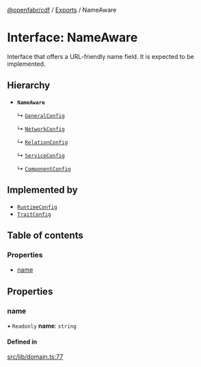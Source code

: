 [@openfabr/cdf](../README.md) / [Exports](../modules.md) / NameAware

# Interface: NameAware

Interface that offers a URL-friendly name field.
It is expected to be implemented.

## Hierarchy

- **`NameAware`**

  ↳ [`GeneralConfig`](GeneralConfig.md)

  ↳ [`NetworkConfig`](NetworkConfig.md)

  ↳ [`RelationConfig`](RelationConfig.md)

  ↳ [`ServiceConfig`](ServiceConfig.md)

  ↳ [`ComponentConfig`](ComponentConfig.md)

## Implemented by

- [`RuntimeConfig`](../classes/RuntimeConfig.md)
- [`TraitConfig`](../classes/TraitConfig.md)

## Table of contents

### Properties

- [name](NameAware.md#name)

## Properties

### name

• `Readonly` **name**: `string`

#### Defined in

[src/lib/domain.ts:77](https://github.com/openfabr/cdf/blob/eefa4b7/core/typescript/src/lib/domain.ts#L77)
